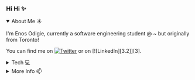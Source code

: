 ### Hi Hi ✨

<details open>
<summary>About Me ☀️</summary>
<br>
I'm Enos Odigie, currently a software engineering student @ ~ but originally from Toronto! 

<!-- Actual text -->

You can find me on [![Twitter][1.2]][1] or on [![LinkedIn][3.2]][3].

<!-- Icons -->

[1.2]: http://i.imgur.com/wWzX9uB.png (twitter icon without padding)
[2.2]: https://raw.githubusercontent.com/MartinHeinz/MartinHeinz/master/linkedin-3-16.png (LinkedIn icon without padding)

<!-- Links to social media accounts -->

[1]: https://twitter.com/enosiie
[2]: https://www.linkedin.com
</details>

<details>
<summary>Tech 💻</summary>
<br>
<p>
  - Languages: Python, SQL, Java, Javascript, HTML/CSS
 
  - Technologies/IDEs: VSCode, Pycharm, React, MySQL, Oracle
</p>
</details>

<details>
<summary>More Info 📫</summary>
<br>
<p>
- website: www.enosie.com
</p>
</details>
